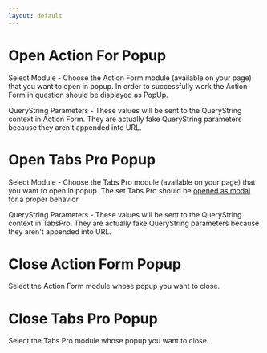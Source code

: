 ```yaml
---
layout: default
---
```


# Open Action For Popup

Select Module - Choose the Action Form module (available on your page) that you want to open in popup. In order to successfully work the Action Form in question should be displayed as PopUp.

QueryString Parameters - These values will be sent to the QueryString context in Action Form. They are actually fake QueryString parameters because they aren't appended into URL.

# Open Tabs Pro Popup

Select Module - Choose the Tabs Pro module (available on your page) that you want to open in popup. The set Tabs Pro should be <a href="https://tabs-pro.guide.dnnsharp.com/layout-settings.html" target="_blank">opened as modal </a>for a proper behavior.

QueryString Parameters - These values will be sent to the QueryString context in TabsPro. They are actually fake QueryString parameters because they aren't appended into URL.

# Close Action Form Popup

Select the Action Form module whose popup you want to close.

# Close Tabs Pro Popup

Select the Tabs Pro module whose popup you want to close.